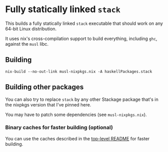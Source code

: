 # Fully statically linked `stack`

This builds a fully statically linked `stack` executable that should work on any 64-bit Linux distribution.

It uses nix's cross-compilation support to build everything, including `ghc`, against the `musl` libc.

## Building

```
nix-build --no-out-link musl-nixpkgs.nix -A haskellPackages.stack
```

## Building other packages

You can also try to replace `stack` by any other Stackage package that's in the nixpkgs version that I've pinned here.

You may have to patch some dependencies (see `musl-nixpkgs.nix`).

### Binary caches for faster building (optional)

You can use the caches described in the [top-level README](../README.md#binary-caches-for-faster-building-optional) for faster building.
